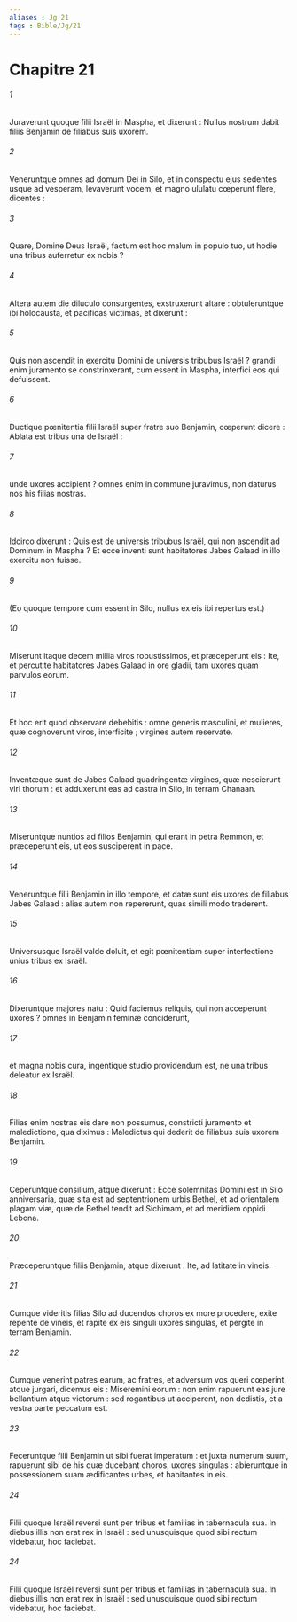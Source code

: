 ```yaml
---
aliases : Jg 21
tags : Bible/Jg/21
---
```


# Chapitre 21

###### 1
Juraverunt quoque filii Israël in Maspha, et dixerunt : Nullus nostrum dabit filiis Benjamin de filiabus suis uxorem.
###### 2
Veneruntque omnes ad domum Dei in Silo, et in conspectu ejus sedentes usque ad vesperam, levaverunt vocem, et magno ululatu cœperunt flere, dicentes :
###### 3
Quare, Domine Deus Israël, factum est hoc malum in populo tuo, ut hodie una tribus auferretur ex nobis ?
###### 4
Altera autem die diluculo consurgentes, exstruxerunt altare : obtuleruntque ibi holocausta, et pacificas victimas, et dixerunt :
###### 5
Quis non ascendit in exercitu Domini de universis tribubus Israël ? grandi enim juramento se constrinxerant, cum essent in Maspha, interfici eos qui defuissent.
###### 6
Ductique pœnitentia filii Israël super fratre suo Benjamin, cœperunt dicere : Ablata est tribus una de Israël :
###### 7
unde uxores accipient ? omnes enim in commune juravimus, non daturus nos his filias nostras.
###### 8
Idcirco dixerunt : Quis est de universis tribubus Israël, qui non ascendit ad Dominum in Maspha ? Et ecce inventi sunt habitatores Jabes Galaad in illo exercitu non fuisse.
###### 9
(Eo quoque tempore cum essent in Silo, nullus ex eis ibi repertus est.)
###### 10
Miserunt itaque decem millia viros robustissimos, et præceperunt eis : Ite, et percutite habitatores Jabes Galaad in ore gladii, tam uxores quam parvulos eorum.
###### 11
Et hoc erit quod observare debebitis : omne generis masculini, et mulieres, quæ cognoverunt viros, interficite ; virgines autem reservate.
###### 12
Inventæque sunt de Jabes Galaad quadringentæ virgines, quæ nescierunt viri thorum : et adduxerunt eas ad castra in Silo, in terram Chanaan.
###### 13
Miseruntque nuntios ad filios Benjamin, qui erant in petra Remmon, et præceperunt eis, ut eos susciperent in pace.
###### 14
Veneruntque filii Benjamin in illo tempore, et datæ sunt eis uxores de filiabus Jabes Galaad : alias autem non repererunt, quas simili modo traderent.
###### 15
Universusque Israël valde doluit, et egit pœnitentiam super interfectione unius tribus ex Israël.
###### 16
Dixeruntque majores natu : Quid faciemus reliquis, qui non acceperunt uxores ? omnes in Benjamin feminæ conciderunt,
###### 17
et magna nobis cura, ingentique studio providendum est, ne una tribus deleatur ex Israël.
###### 18
Filias enim nostras eis dare non possumus, constricti juramento et maledictione, qua diximus : Maledictus qui dederit de filiabus suis uxorem Benjamin.
###### 19
Ceperuntque consilium, atque dixerunt : Ecce solemnitas Domini est in Silo anniversaria, quæ sita est ad septentrionem urbis Bethel, et ad orientalem plagam viæ, quæ de Bethel tendit ad Sichimam, et ad meridiem oppidi Lebona.
###### 20
Præceperuntque filiis Benjamin, atque dixerunt : Ite, ad latitate in vineis.
###### 21
Cumque videritis filias Silo ad ducendos choros ex more procedere, exite repente de vineis, et rapite ex eis singuli uxores singulas, et pergite in terram Benjamin.
###### 22
Cumque venerint patres earum, ac fratres, et adversum vos queri cœperint, atque jurgari, dicemus eis : Miseremini eorum : non enim rapuerunt eas jure bellantium atque victorum : sed rogantibus ut acciperent, non dedistis, et a vestra parte peccatum est.
###### 23
Feceruntque filii Benjamin ut sibi fuerat imperatum : et juxta numerum suum, rapuerunt sibi de his quæ ducebant choros, uxores singulas : abieruntque in possessionem suam ædificantes urbes, et habitantes in eis.
###### 24
Filii quoque Israël reversi sunt per tribus et familias in tabernacula sua. In diebus illis non erat rex in Israël : sed unusquisque quod sibi rectum videbatur, hoc faciebat.
###### 24
Filii quoque Israël reversi sunt per tribus et familias in tabernacula sua. In diebus illis non erat rex in Israël : sed unusquisque quod sibi rectum videbatur, hoc faciebat.
